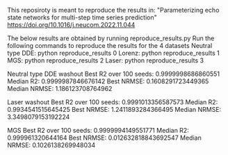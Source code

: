 
This reposiroty is meant to reproduce the results in:
"Parameterizing echo state networks for multi-step time series prediction"
https://doi.org/10.1016/j.neucom.2022.11.044

The below results are obtained by running reproduce_results.py
Run the following commands to reproduce the results for the 4 datasets
Neutral type DDE: python reproduce_results 0
Lorenz: python reproduce_results 1
MGS: python reproduce_results 2
Laser: python reproduce_results 3

Neutral type DDE washout
Best R2 over 100 seeds: 0.9999998686860551
Median R2: 0.9999987846676142
Best NRMSE: 0.1608291723449365
Median NRMSE: 1.186123708764962

Laser washout
Best R2 over 100 seeds: 0.9991013356587573
Median R2: 0.9934541515645425
Best NRMSE: 1.2411893284366495
Median NRMSE: 3.3498079153192224

MGS
Best R2 over 100 seeds: 0.9999994149551771
Median R2: 0.999961320644164
Best NRMSE: 0.012632818843692547
Median NRMSE: 0.1026138269948034